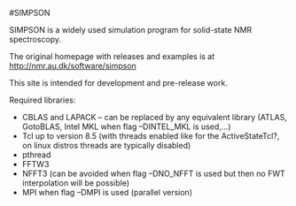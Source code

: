 #SIMPSON

SIMPSON is a widely used simulation program for solid-state NMR spectroscopy.

The original homepage with releases and examples is at http://nmr.au.dk/software/simpson

This site is intended for development and pre-release work.

Required libraries:

* CBLAS and LAPACK – can be replaced by any equivalent library (ATLAS, GotoBLAS, Intel MKL when flag –DINTEL_MKL is used,...)
* Tcl up to version 8.5 (with threads enabled like for the ActiveStateTcl?, on linux distros threads are typically disabled)
* pthread
* FFTW3
* NFFT3 (can be avoided when flag –DNO_NFFT is used but then no FWT interpolation will be possible)
* MPI when flag –DMPI is used (parallel version)
